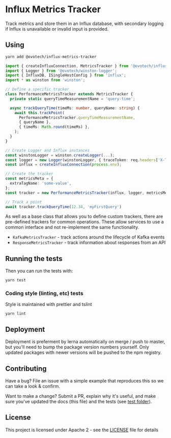 # Influx Metrics Tracker

Track metrics and store them in an Influx database, with secondary logging if Influx is unavailable or invalid input is provided.

## Using

```bash
yarn add @ovotech/influx-metrics-tracker
```

```typescript
import { createInfluxConnection, MetricsTracker } from '@ovotech/influx-metrics-tracker';
import { Logger } from '@ovotech/winston-logger';
import { InfluxDB, ISingleHostConfig } from 'influx';
import * as winston from 'winston';

// Define a specific tracker
class PerformanceMetricsTracker extends MetricsTracker {
  private static queryTimeMeasurementName = 'query-time';

  async trackQueryTime(timeMs: number, queryName: string) {
    await this.trackPoint(
      PerformanceMetricsTracker.queryTimeMeasurementName,
      { queryName },
      { timeMs: Math.round(timeMs) },
    );
  }
}

// Create Logger and Influx instances
const winstonLogger = winston.createLogger(...);
const logger = new Logger(winstonLogger, { traceToken: req.headers['X-Trace-Token'] });
const influx = createInfluxConnection(process.env);

// Create the tracker
const metricsMeta = {
  extraTagName: 'some-value',
};
const tracker = new PerformanceMetricsTracker(influx, logger, metricsMeta);

// Track a point
await tracker.trackQueryTime(12.34, 'myFirstQuery')
```

As well as a base class that allows you to define custom trackers, there are pre-defined trackers for common operations.
These allow services to use a common interface and not re-implement the same functionality.

- `KafkaMetricsTracker` - track actions around the lifecycle of Kafka events
- `ResponseMetricsTracker` - track information about responses from an API

## Running the tests

Then you can run the tests with:

```bash
yarn test
```

### Coding style (linting, etc) tests

Style is maintained with prettier and tslint

```
yarn lint
```

## Deployment

Deployment is preferment by lerna automatically on merge / push to master, but you'll need to bump the package version numbers yourself. Only updated packages with newer versions will be pushed to the npm registry.

## Contributing

Have a bug? File an issue with a simple example that reproduces this so we can take a look & confirm.

Want to make a change? Submit a PR, explain why it's useful, and make sure you've updated the docs (this file) and the tests (see [test folder](test)).

## License

This project is licensed under Apache 2 - see the [LICENSE](LICENSE) file for details

